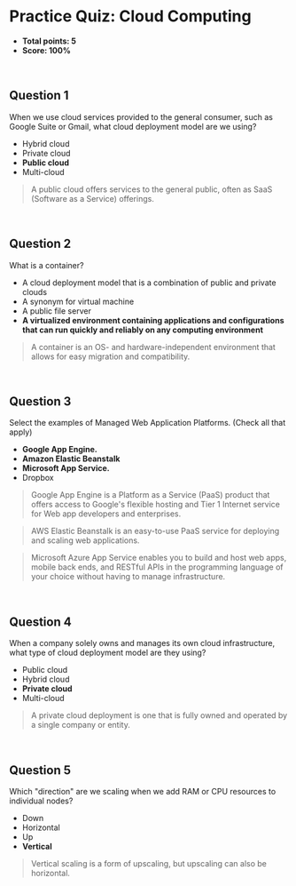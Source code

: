 # Practice Quiz: Cloud Computing
* **Total points: 5**
* **Score: 100%**

<br>

## Question 1

When we use cloud services provided to the general consumer, such as Google Suite or Gmail, what cloud deployment model are we using?

* Hybrid cloud
* Private cloud
* **Public cloud**
* Multi-cloud

> A public cloud offers services to the general public, often as SaaS (Software as a Service) offerings.

<br>

## Question 2

What is a container?

* A cloud deployment model that is a combination of public and private clouds
* A synonym for virtual machine
* A public file server
* **A virtualized environment containing applications and configurations that can run quickly and reliably on any computing environment**

> A container is an OS- and hardware-independent environment that allows for easy migration and compatibility.

<br>

## Question 3

Select the examples of Managed Web Application Platforms. (Check all that apply)

* **Google App Engine.**
* **Amazon Elastic Beanstalk**
* **Microsoft App Service.**
* Dropbox

> Google App Engine is a Platform as a Service (PaaS) product that offers access to Google's flexible hosting and Tier 1 Internet service for Web app developers and enterprises.

> AWS Elastic Beanstalk is an easy-to-use PaaS service for deploying and scaling web applications.

> Microsoft Azure App Service enables you to build and host web apps, mobile back ends, and RESTful APIs in the programming language of your choice without having to manage infrastructure.

<br>

## Question 4

When a company solely owns and manages its own cloud infrastructure, what type of cloud deployment model are they using?

* Public cloud
* Hybrid cloud
* **Private cloud**
* Multi-cloud

> A private cloud deployment is one that is fully owned and operated by a single company or entity.

<br>

## Question 5

Which "direction" are we scaling when we add RAM or CPU resources to individual nodes?

* Down
* Horizontal
* Up
* **Vertical**

> Vertical scaling is a form of upscaling, but upscaling can also be horizontal.

